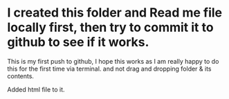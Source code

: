 # I created this folder and Read me file locally first, then try to commit it to github to see if it works.

This is my first push to github, I hope this works as I am really happy to do this for the first time via terminal. 
and not drag and dropping folder & its contents. 

Added html file to it. 